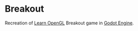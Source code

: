 # Breakout
Recreation of [Learn OpenGL](https://learnopengl.com/In-Practice/2D-Game/Breakout) Breakout game in [Godot Engine](https://godotengine.org/).